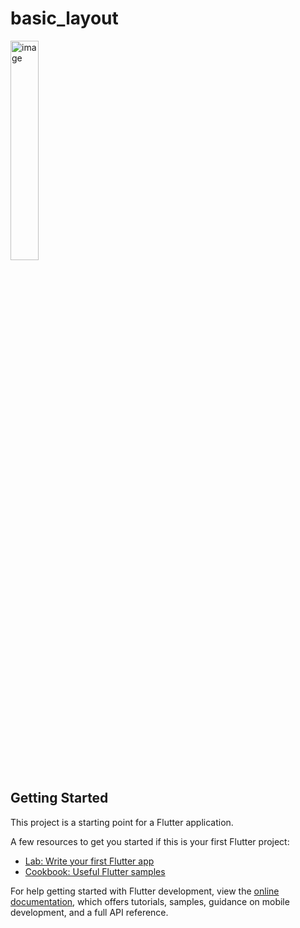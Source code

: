# basic_layout

<img src="https://github.com/user-attachments/assets/eca0fcd8-6dc1-4f72-8678-10402e6201de" alt="image" style="width:30%;"/>


## Getting Started

This project is a starting point for a Flutter application.

A few resources to get you started if this is your first Flutter project:

- [Lab: Write your first Flutter app](https://docs.flutter.dev/get-started/codelab)
- [Cookbook: Useful Flutter samples](https://docs.flutter.dev/cookbook)

For help getting started with Flutter development, view the
[online documentation](https://docs.flutter.dev/), which offers tutorials,
samples, guidance on mobile development, and a full API reference.
